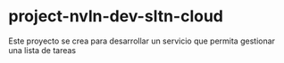 # project-nvln-dev-sltn-cloud
Este proyecto se crea para desarrollar un servicio que permita gestionar una lista de tareas
